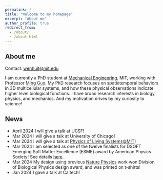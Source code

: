 ```yaml
---
permalink: /
title: "Welcome to my homepage"
excerpt: "About me"
author_profile: true
redirect_from: 
  - /about/
  - /about.html
---
```


About me
----
Contact: [wenhuit@mit.edu](wenhuit@mit.edu)

I am currently a PhD student at [Mechanical Engineering](https://meche.mit.edu), MIT, working with Professor [Ming Guo](https://www.guolab.mit.edu). My PhD research focuses on spatiotemporal behaviors in 3D multicellular systems, and how these physical observations indicate higher level biological functions. I have broad research interests in biology, physics, and mechanics. And my motivation drives by my curiosity to science!

News
----
* April 2024  I will give a talk at UCSF!
* Mar 2024  I will give a talk at University of Chicago!
* Mar 2024  I will give a talk at [Physics of Living Systems@MIT](https://sites.google.com/view/pls-short-talks/home)!
* Mar 2024  I am selected as one of the twelve finalists for DSOFT Emerging Soft Matter Excellence (ESME) award by American Physics Society! See details [here](https://engage.aps.org/dsoft/honors/esme-award?_gl=1*tgc5yb*_ga*MjAwNTYxNDM4Mi4xNjY5NzYxMTk5*_ga_1CCM6YP0WF*MTcwOTA3MTg5MS4xMzAuMC4xNzA5MDcxODkxLjYwLjAuMA..).
* Mar 2024  My design using previous [Nature Physics](https://www.nature.com/articles/s41567-022-01747-0) work won Division of Biological Physics design award, and was printed on t-shirts!
* Jan 2024  I gave a talk at Caltech!






